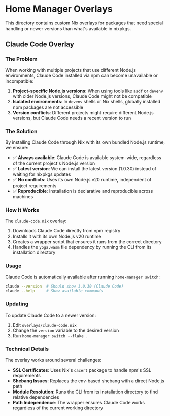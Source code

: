 # Home Manager Overlays

This directory contains custom Nix overlays for packages that need special handling or newer versions than what's available in nixpkgs.

## Claude Code Overlay

### The Problem

When working with multiple projects that use different Node.js environments, Claude Code installed via npm can become unavailable or incompatible:

1. **Project-specific Node.js versions**: When using tools like `asdf` or `devenv` with older Node.js versions, Claude Code might not be compatible
2. **Isolated environments**: In `devenv` shells or Nix shells, globally installed npm packages are not accessible
3. **Version conflicts**: Different projects might require different Node.js versions, but Claude Code needs a recent version to run

### The Solution

By installing Claude Code through Nix with its own bundled Node.js runtime, we ensure:

- ✅ **Always available**: Claude Code is available system-wide, regardless of the current project's Node.js version
- ✅ **Latest version**: We can install the latest version (1.0.30) instead of waiting for nixpkgs updates
- ✅ **No conflicts**: Uses its own Node.js v20 runtime, independent of project requirements
- ✅ **Reproducible**: Installation is declarative and reproducible across machines

### How It Works

The `claude-code.nix` overlay:

1. Downloads Claude Code directly from npm registry
2. Installs it with its own Node.js v20 runtime
3. Creates a wrapper script that ensures it runs from the correct directory
4. Handles the `yoga.wasm` file dependency by running the CLI from its installation directory

### Usage

Claude Code is automatically available after running `home-manager switch`:

```bash
claude --version  # Should show 1.0.30 (Claude Code)
claude --help     # Show available commands
```

### Updating

To update Claude Code to a newer version:

1. Edit `overlays/claude-code.nix`
2. Change the `version` variable to the desired version
3. Run `home-manager switch --flake .`

### Technical Details

The overlay works around several challenges:

- **SSL Certificates**: Uses Nix's `cacert` package to handle npm's SSL requirements
- **Shebang Issues**: Replaces the env-based shebang with a direct Node.js path
- **Module Resolution**: Runs the CLI from its installation directory to find relative dependencies
- **Path Independence**: The wrapper ensures Claude Code works regardless of the current working directory